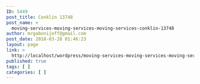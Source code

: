 ```yaml
---
ID: 5449
post_title: Conklin 13748
post_name: >
  moving-services-moving-services-moving-services-conklin-13748
author: mrgabonijeff@gmail.com
post_date: 2018-03-28 01:46:23
layout: page
link: >
  http://localhost/wordpress/moving-services-moving-services-moving-services-conklin-13748/
published: true
tags: [ ]
categories: [ ]
---
```

